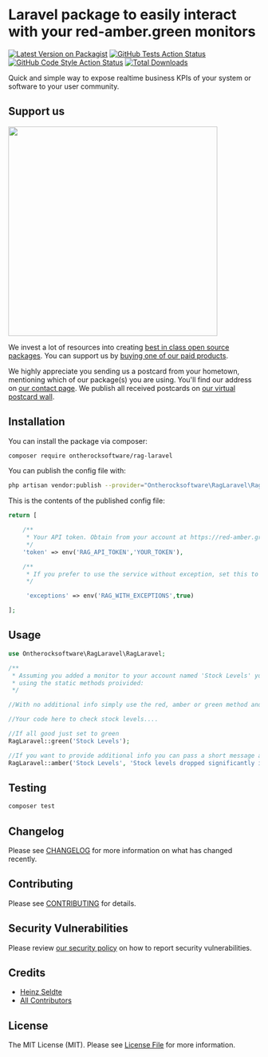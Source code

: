 # Laravel package to easily interact with your red-amber.green monitors

[![Latest Version on Packagist](https://img.shields.io/packagist/v/ontherocksoftware/rag-laravel.svg?style=flat-square)](https://packagist.org/packages/ontherocksoftware/rag-laravel)
[![GitHub Tests Action Status](https://img.shields.io/github/workflow/status/ontherocksoftware/rag-laravel/run-tests?label=tests)](https://github.com/ontherocksoftware/rag-laravel/actions?query=workflow%3ATests+branch%3Amaster)
[![GitHub Code Style Action Status](https://img.shields.io/github/workflow/status/ontherocksoftware/rag-laravel/Check%20&%20fix%20styling?label=code%20style)](https://github.com/ontherocksoftware/rag-laravel/actions?query=workflow%3A"Check+%26+fix+styling"+branch%3Amaster)
[![Total Downloads](https://img.shields.io/packagist/dt/ontherocksoftware/rag-laravel.svg?style=flat-square)](https://packagist.org/packages/ontherocksoftware/rag-laravel)


Quick and simple way to expose realtime business KPIs of your system or software to your user community.

## Support us

[<img src="https://github-ads.s3.eu-central-1.amazonaws.com/package-rag-laravel-laravel.jpg?t=1" width="419px" />](https://spatie.be/github-ad-click/package-rag-laravel-laravel)

We invest a lot of resources into creating [best in class open source packages](https://spatie.be/open-source). You can support us by [buying one of our paid products](https://spatie.be/open-source/support-us).

We highly appreciate you sending us a postcard from your hometown, mentioning which of our package(s) you are using. You'll find our address on [our contact page](https://spatie.be/about-us). We publish all received postcards on [our virtual postcard wall](https://spatie.be/open-source/postcards).

## Installation

You can install the package via composer:

```bash
composer require ontherocksoftware/rag-laravel
```

You can publish the config file with:
```bash
php artisan vendor:publish --provider="Ontherocksoftware\RagLaravel\RagLaravelServiceProvider" --tag="rag-laravel-config"
```

This is the contents of the published config file:

```php
return [

    /**
     * Your API token. Obtain from your account at https://red-amber.green 
     */
    'token' => env('RAG_API_TOKEN','YOUR_TOKEN'),

    /**
     * If you prefer to use the service without exception, set this to false
     */

     'exceptions' => env('RAG_WITH_EXCEPTIONS',true)

];
```

## Usage

```php
use Ontherocksoftware\RagLaravel\RagLaravel;

/**
 * Assuming you added a monitor to your account named 'Stock Levels' you can interact with that monitor 
 * using the static methods proivided:
 */ 

//With no additional info simply use the red, amber or green method and pass in the name

//Your code here to check stock levels....

//If all good just set to green
RagLaravel::green('Stock Levels');

//If you want to provide additional info you can pass a short message and a link to more in depth info
RagLaravel::amber('Stock Levels', 'Stock levels dropped significantly in the last 24 hours', 'https://www.mysystem.com/dashboard/stocklevels');


```

## Testing

```bash
composer test
```

## Changelog

Please see [CHANGELOG](CHANGELOG.md) for more information on what has changed recently.

## Contributing

Please see [CONTRIBUTING](.github/CONTRIBUTING.md) for details.

## Security Vulnerabilities

Please review [our security policy](../../security/policy) on how to report security vulnerabilities.

## Credits

- [Heinz Seldte](https://github.com/otrsw)
- [All Contributors](../../contributors)

## License

The MIT License (MIT). Please see [License File](LICENSE.md) for more information.

